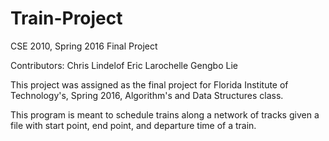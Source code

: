 # Train-Project
CSE 2010, Spring 2016 Final Project

Contributors: 
  Chris Lindelof
  Eric Larochelle
  Gengbo Lie
  
This project was assigned as the final project for Florida Institute of Technology's, Spring 2016, Algorithm's and Data Structures class.

This program is meant to schedule trains along a network of tracks given a file with start point, end point, and departure time of a train.
